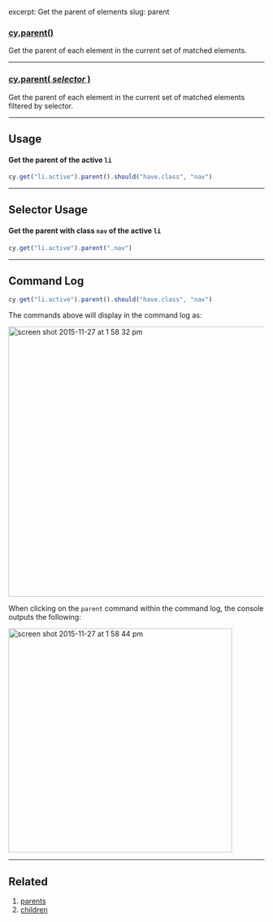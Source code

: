 excerpt: Get the parent of elements
slug: parent

### [cy.parent()](#usage)

Get the parent of each element in the current set of matched elements.

***

### [cy.parent( *selector* )](#selector-usage)

Get the parent of each element in the current set of matched elements filtered by selector.

***

## Usage

#### Get the parent of the active `li`

```javascript
cy.get("li.active").parent().should("have.class", "nav")
```

***

## Selector Usage

#### Get the parent with class `nav` of the active `li`

```javascript
cy.get("li.active").parent(".nav")
```

***

## Command Log

```javascript
cy.get("li.active").parent().should("have.class", "nav")
```

The commands above will display in the command log as:

<img width="531" alt="screen shot 2015-11-27 at 1 58 32 pm" src="https://cloud.githubusercontent.com/assets/1271364/11447127/0d9ab5a8-950f-11e5-90ae-c317dd83aa65.png">

When clicking on the `parent` command within the command log, the console outputs the following:

<img width="440" alt="screen shot 2015-11-27 at 1 58 44 pm" src="https://cloud.githubusercontent.com/assets/1271364/11447130/11b22c02-950f-11e5-9b82-cc3b2ff8548e.png">

***

## Related
1. [parents](http://on.cypress.io/api/parents)
2. [children](http://on.cypress.io/api/children)